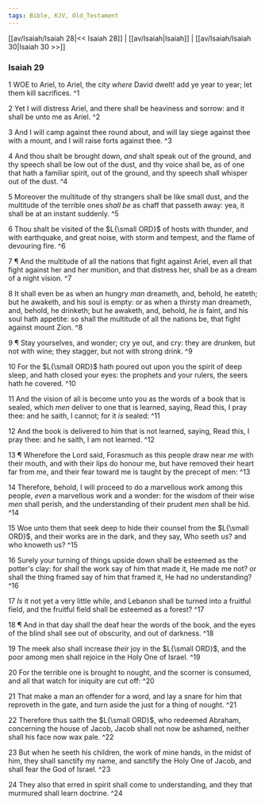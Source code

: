 ```yaml
---
tags: Bible, KJV, Old_Testament
---
```


[[av/Isaiah/Isaiah 28|<< Isaiah 28]] | [[av/Isaiah|Isaiah]] | [[av/Isaiah/Isaiah 30|Isaiah 30 >>]]

### Isaiah 29

1 WOE to Ariel, to Ariel, the city _where_ David dwelt! add ye year to year; let them kill sacrifices. ^1

2 Yet I will distress Ariel, and there shall be heaviness and sorrow: and it shall be unto me as Ariel. ^2

3 And I will camp against thee round about, and will lay siege against thee with a mount, and I will raise forts against thee. ^3

4 And thou shalt be brought down, _and_ shalt speak out of the ground, and thy speech shall be low out of the dust, and thy voice shall be, as of one that hath a familiar spirit, out of the ground, and thy speech shall whisper out of the dust. ^4

5 Moreover the multitude of thy strangers shall be like small dust, and the multitude of the terrible ones _shall_ _be_ as chaff that passeth away: yea, it shall be at an instant suddenly. ^5

6 Thou shalt be visited of the $L{\small ORD}$ of hosts with thunder, and with earthquake, and great noise, with storm and tempest, and the flame of devouring fire. ^6

7 ¶ And the multitude of all the nations that fight against Ariel, even all that fight against her and her munition, and that distress her, shall be as a dream of a night vision. ^7

8 It shall even be as when an hungry _man_ dreameth, and, behold, he eateth; but he awaketh, and his soul is empty: or as when a thirsty man dreameth, and, behold, he drinketh; but he awaketh, and, behold, _he_ _is_ faint, and his soul hath appetite: so shall the multitude of all the nations be, that fight against mount Zion. ^8

9 ¶ Stay yourselves, and wonder; cry ye out, and cry: they are drunken, but not with wine; they stagger, but not with strong drink. ^9

10 For the $L{\small ORD}$ hath poured out upon you the spirit of deep sleep, and hath closed your eyes: the prophets and your rulers, the seers hath he covered. ^10

11 And the vision of all is become unto you as the words of a book that is sealed, which _men_ deliver to one that is learned, saying, Read this, I pray thee: and he saith, I cannot; for it _is_ sealed: ^11

12 And the book is delivered to him that is not learned, saying, Read this, I pray thee: and he saith, I am not learned. ^12

13 ¶ Wherefore the Lord said, Forasmuch as this people draw near _me_ with their mouth, and with their lips do honour me, but have removed their heart far from me, and their fear toward me is taught by the precept of men: ^13

14 Therefore, behold, I will proceed to do a marvellous work among this people, _even_ a marvellous work and a wonder: for the wisdom of their wise _men_ shall perish, and the understanding of their prudent _men_ shall be hid. ^14

15 Woe unto them that seek deep to hide their counsel from the $L{\small ORD}$, and their works are in the dark, and they say, Who seeth us? and who knoweth us? ^15

16 Surely your turning of things upside down shall be esteemed as the potter's clay: for shall the work say of him that made it, He made me not? or shall the thing framed say of him that framed it, He had no understanding? ^16

17 _Is_ it not yet a very little while, and Lebanon shall be turned into a fruitful field, and the fruitful field shall be esteemed as a forest? ^17

18 ¶ And in that day shall the deaf hear the words of the book, and the eyes of the blind shall see out of obscurity, and out of darkness. ^18

19 The meek also shall increase _their_ joy in the $L{\small ORD}$, and the poor among men shall rejoice in the Holy One of Israel. ^19

20 For the terrible one is brought to nought, and the scorner is consumed, and all that watch for iniquity are cut off: ^20

21 That make a man an offender for a word, and lay a snare for him that reproveth in the gate, and turn aside the just for a thing of nought. ^21

22 Therefore thus saith the $L{\small ORD}$, who redeemed Abraham, concerning the house of Jacob, Jacob shall not now be ashamed, neither shall his face now wax pale. ^22

23 But when he seeth his children, the work of mine hands, in the midst of him, they shall sanctify my name, and sanctify the Holy One of Jacob, and shall fear the God of Israel. ^23

24 They also that erred in spirit shall come to understanding, and they that murmured shall learn doctrine. ^24
